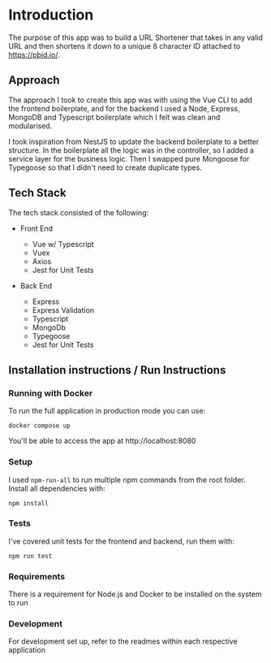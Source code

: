 # Introduction

The purpose of this app was to build a URL Shortener that takes in any valid URL and then shortens
it down to a unique 8 character ID attached to https://pbid.io/.

## Approach

The approach I took to create this app was with using the Vue CLI to add the frontend boilerplate,
and for the backend I used a Node, Express, MongoDB and Typescript boilerplate which I felt was clean and modularised.

I took inspiration from NestJS to update the backend boilerplate to a better structure. In the boilerplate all the logic was in the controller,
so I added a service layer for the business logic. Then I swapped pure Mongoose for Typegoose so that I didn't need to create duplicate types.

## Tech Stack

The tech stack consisted of the following:

- Front End

  - Vue w/ Typescript
  - Vuex
  - Axios
  - Jest for Unit Tests

- Back End
  - Express
  - Express Validation
  - Typescript
  - MongoDb
  - Typegoose
  - Jest for Unit Tests

## Installation instructions / Run Instructions

### Running with Docker

To run the full application in production mode you can use:

```
docker compose up
```

You'll be able to access the app at http://localhost:8080

### Setup

I used `npm-run-all` to run multiple npm commands from the root folder.
Install all dependencies with:

```
npm install
```

### Tests

I've covered unit tests for the frontend and backend, run them with:

```
npm run test
```

### Requirements

There is a requirement for Node.js and Docker to be installed on the system to run

### Development

For development set up, refer to the readmes within each respective application
